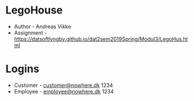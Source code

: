 # LegoHouse
- Author - Andreas Vikke
- Assignment - https://datsoftlyngby.github.io/dat2sem2019Spring/Modul3/LegoHus.html

# Logins
- Customer - customer@nowhere.dk 1234
- Employee - employee@nowhere.dk 1234
